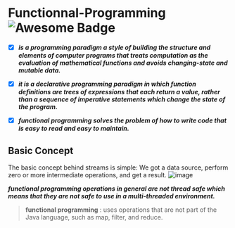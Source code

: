 # Functionnal-Programming <img src="https://cdn.rawgit.com/sindresorhus/awesome/d7305f38d29fed78fa85652e3a63e154dd8e8829/media/badge.svg" alt="Awesome Badge"/>



 - [x] ***is a programming paradigm a style of building the structure and elements of computer programs that treats computation as the evaluation of mathematical functions and avoids changing-state and mutable data.***

 

 

 - [x] ***it is a declarative programming paradigm in which function
       definitions are trees of expressions that each return a value,
       rather than a sequence of imperative statements which change the
       state of the program.***

  

 - [x] ***functional programming solves the problem of how to write code that is easy to read and easy to maintain.***


 
## Basic Concept
The basic concept behind streams is simple: We got a data source, perform zero or more intermediate operations, and get a result.
![image](https://user-images.githubusercontent.com/59446813/194681864-d7e14bfb-1072-4911-87a9-006ee3522c0b.png)

***functional programming operations in general are not thread safe which means that they are not safe to use in a multi-threaded environment.***

> **functional programming** : uses operations that are not part of the Java language, such as map, filter, and reduce.


